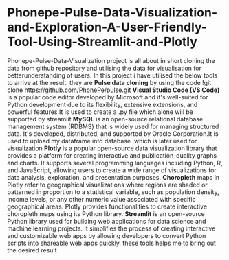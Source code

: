 # Phonepe-Pulse-Data-Visualization-and-Exploration-A-User-Friendly-Tool-Using-Streamlit-and-Plotly
Phonepe-Pulse-Data-Visualization project is all about in short cloning the data from github repository and utilising the data for visualisation for betterunderstanding of users.
In this project i have utilised the below tools to arrive at the result. they are
**Pulse data cloning** by using the code !git clone https://github.com/PhonePe/pulse.git
**Visual Studio Code (VS Code)** is a popular code editor developed by Microsoft and it's well-suited for Python development due to its flexibility, extensive extensions, and powerful features.It is used to create a .py file which alone will be supported by streamlit
**MySQL** is an open-source relational database management system (RDBMS) that is widely used for managing structured data. It's developed, distributed, and supported by Oracle Corporation.It is used to upload my dataframe into database ,which is later used for visualization
**Plotly** is a popular open-source data visualization library that provides a platform for creating interactive and publication-quality graphs and charts. It supports several programming languages including Python, R, and JavaScript, allowing users to create a wide range of visualizations for data analysis, exploration, and presentation purposes.
**Choropleth** maps in Plotly refer to geographical visualizations where regions are shaded or patterned in proportion to a statistical variable, such as population density, income levels, or any other numeric value associated with specific geographical areas. Plotly provides functionalities to create interactive choropleth maps using its Python library.
**Streamlit** is an open-source Python library used for building web applications for data science and machine learning projects. It simplifies the process of creating interactive and customizable web apps by allowing developers to convert Python scripts into shareable web apps quickly.
these tools helps me to bring out the desired result
